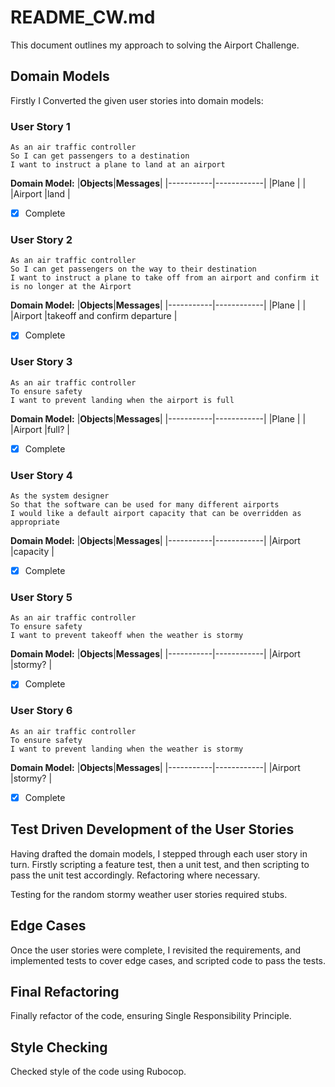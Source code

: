 # README_CW.md

This document outlines my approach to solving the Airport Challenge.


## Domain Models
Firstly I Converted the given user stories into domain models:

### User Story 1

```
As an air traffic controller
So I can get passengers to a destination
I want to instruct a plane to land at an airport
```

**Domain Model:**
|**Objects**|**Messages**|
|-----------|------------|
|Plane      |        |
|Airport    |land          |

- [x] Complete 

### User Story 2

```
As an air traffic controller
So I can get passengers on the way to their destination
I want to instruct a plane to take off from an airport and confirm it is no longer at the Airport
```

**Domain Model:**
|**Objects**|**Messages**|
|-----------|------------|
|Plane      |    |
|Airport    |takeoff and confirm departure |

- [x] Complete 

### User Story 3

```
As an air traffic controller
To ensure safety
I want to prevent landing when the airport is full
```

**Domain Model:**
|**Objects**|**Messages**|
|-----------|------------|
|Plane      |            |
|Airport    |full?       |

- [x] Complete 

### User Story 4

```
As the system designer
So that the software can be used for many different airports
I would like a default airport capacity that can be overridden as appropriate
```

**Domain Model:**
|**Objects**|**Messages**|
|-----------|------------|
|Airport   |capacity            |

- [x] Complete 

### User Story 5

```
As an air traffic controller
To ensure safety
I want to prevent takeoff when the weather is stormy
```

**Domain Model:**
|**Objects**|**Messages**|
|-----------|------------|
|Airport   |stormy?     |

- [x] Complete 

### User Story 6

```
As an air traffic controller
To ensure safety
I want to prevent landing when the weather is stormy
```

**Domain Model:**
|**Objects**|**Messages**|
|-----------|------------|
|Airport  |stormy?     |

- [x] Complete 

## Test Driven Development of the User Stories
Having drafted the domain models, I stepped through each user story in turn. Firstly scripting a feature test, then a unit test, and then scripting to pass the unit test accordingly. Refactoring where necessary.

Testing for the random stormy weather user stories required stubs.

## Edge Cases
Once the user stories were complete, I revisited the requirements, and implemented tests to cover edge cases, and scripted code to pass the tests.

## Final Refactoring
Finally refactor of the code, ensuring Single Responsibility Principle.

## Style Checking
Checked style of the code using Rubocop.
